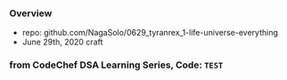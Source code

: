### Overview
- repo: github.com/NagaSolo/0629_tyranrex_1-life-universe-everything
- June 29th, 2020 craft

### from CodeChef DSA Learning Series, Code: `TEST`
